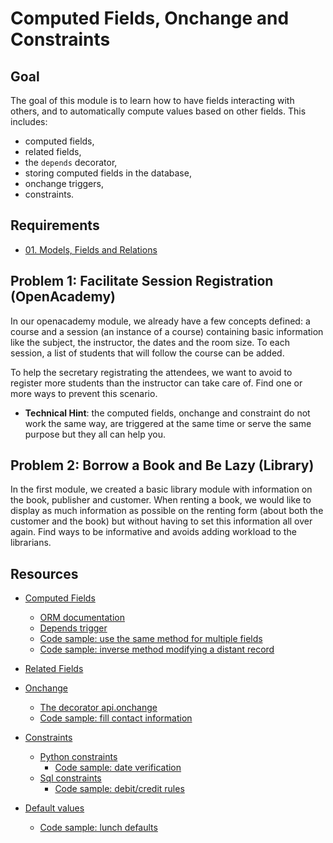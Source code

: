 # Computed Fields, Onchange and Constraints

## Goal

The goal of this module is to learn how to have fields interacting with others,
and to automatically compute values based on other fields. This includes:

* computed fields,
* related fields,
* the `depends` decorator,
* storing computed fields in the database,
* onchange triggers,
* constraints.

## Requirements

* [01. Models, Fields and Relations](../01-models/)

## Problem 1: Facilitate Session Registration (OpenAcademy)

In our openacademy module, we already have a few concepts defined: a course and
a session (an instance of a course) containing basic information like the subject,
the instructor, the dates and the room size. To each session, a list of students
that will follow the course can be added.

To help the secretary registrating the attendees, we want to avoid to register
more students than the instructor can take care of. Find one or more ways to
prevent this scenario.

- **Technical Hint**: the computed fields, onchange and constraint do not work
  the same way, are triggered at the same time or serve the same purpose but
  they all can help you.


## Problem 2: Borrow a Book and Be Lazy (Library)

In the first module, we created a basic library module with information on the
book, publisher and customer. When renting a book, we would like to display as
much information as possible on the renting form (about both the customer and
the book) but without having to set this information all over again. Find ways
to be informative and avoids adding workload to the librarians.


## Resources

* [Computed Fields](https://www.odoo.com/documentation/10.0/reference/orm.html#computed-fields)
    * [ORM documentation](https://www.odoo.com/documentation/10.0/reference/orm.html#field-computed)
    * [Depends trigger](https://www.odoo.com/documentation/10.0/reference/orm.html#openerp.api.depends)
    * [Code sample: use the same method for multiple fields](https://github.com/odoo/odoo/blob/76c443eda331b75bf5dfa7ec22b8eb22e1084343/addons/point_of_sale/models/pos_order.py#L719)
    * [Code sample: inverse method modifying a distant record](https://github.com/odoo/odoo/blob/76c443eda331b75bf5dfa7ec22b8eb22e1084343/addons/delivery/models/delivery_carrier.py#L53)
* [Related Fields](https://www.odoo.com/documentation/10.0/reference/orm.html#related-fields)

* [Onchange](https://www.odoo.com/documentation/10.0/reference/orm.html#onchange-updating-ui-on-the-fly)
    * [The decorator api.onchange](https://www.odoo.com/documentation/10.0/reference/orm.html#openerp.api.onchange)
    * [Code sample: fill contact information](https://github.com/odoo/odoo/blob/76c443eda331b75bf5dfa7ec22b8eb22e1084343/addons/hr_recruitment/models/hr_recruitment.py#L228)

* [Constraints](https://www.odoo.com/documentation/10.0/howtos/backend.html#model-constraints)
    * [Python constraints](https://www.odoo.com/documentation/10.0/reference/orm.html#openerp.api.constrains)
        * [Code sample: date verification](https://github.com/odoo/odoo/blob/76c443eda331b75bf5dfa7ec22b8eb22e1084343a331b75bf5dfa7ec22b8eb22e1084343/addons/event/models/event.py#L218)
    * [Sql constraints](https://www.odoo.com/documentation/10.0/reference/orm.html#openerp.models.Model._sql_constraints)
        * [Code sample: debit/credit rules](https://github.com/odoo/odoo/blob/76c443eda331b75bf5dfa7ec22b8eb22e1084343/addons/account/models/account_move.py#L399)

* [Default values](http://www.odoo.com/documentation/10.0/reference/orm.html#openerp.fields.Field)
    * [Code sample: lunch defaults](https://github.com/odoo/odoo/blob/76c443eda331b75bf5dfa7ec22b8eb22e1084343/addons/lunch/models/lunch.py#L29)
